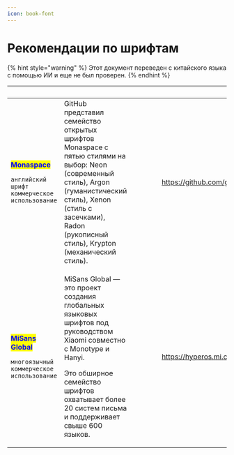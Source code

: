 ```yaml
---
icon: book-font
---
```

# Рекомендации по шрифтам


{% hint style="warning" %}
Этот документ переведен с китайского языка с помощью ИИ и еще не был проверен.
{% endhint %}




<table data-column-title-hidden data-view="cards"><thead><tr><th></th><th></th><th></th><th data-hidden data-type="content-ref"></th><th data-hidden data-type="content-ref"></th><th data-hidden data-type="files"></th><th data-hidden data-card-target data-type="content-ref"></th><th data-hidden data-card-cover data-type="files"></th><th data-hidden data-type="files"></th><th data-hidden><select></select></th><th data-hidden data-type="rating" data-max="5"></th><th data-hidden data-type="files"></th><th data-hidden data-type="rating" data-max="5"></th><th data-hidden data-type="content-ref"></th><th data-hidden data-type="files"></th><th data-hidden data-type="users" data-multiple></th><th data-hidden><select></select></th><th data-hidden data-type="users" data-multiple></th><th data-hidden data-type="checkbox"></th></tr></thead><tbody><tr><td><p><mark style="color:blue;"><strong>Monaspace</strong></mark></p><p><code>английский шрифт</code> <code>коммерческое использование</code></p></td><td>GitHub представил семейство открытых шрифтов Monaspace с пятью стилями на выбор: Neon (современный стиль), Argon (гуманистический стиль), Xenon (стиль с засечками), Radon (рукописный стиль), Krypton (механический стиль).</td><td></td><td></td><td></td><td></td><td><a href="https://github.com/githubnext/monaspace">https://github.com/githubnext/monaspace</a></td><td><a href="../../.gitbook/assets/5ad38bb33425c9c4992e8a89bb9c45d.png">5ad38bb33425c9c4992e8a89bb9c45d.png</a></td><td></td><td></td><td>null</td><td></td><td>4</td><td></td><td></td><td></td><td></td><td></td><td>false</td></tr><tr><td><p><mark style="color:blue;"><strong>MiSans Global</strong></mark></p><p><code>многоязычный</code> <code>коммерческое использование</code></p></td><td><p>MiSans Global — это проект создания глобальных языковых шрифтов под руководством Xiaomi совместно с Monotype и Hanyi.</p><p>Это обширное семейство шрифтов охватывает более 20 систем письма и поддерживает свыше 600 языков.</p></td><td></td><td></td><td></td><td></td><td><a href="https://hyperos.mi.com/font/zh/">https://hyperos.mi.com/font/zh/</a></td><td><a href="../../.gitbook/assets/b42878132e2124d96ad6296af6d1d8e.png">b42878132e2124d96ad6296af6d1d8e.png</a></td><td></td><td></td><td>null</td><td></td><td>null</td><td></td><td></td><td></td><td></td><td></td><td>false</td></tr></tbody></table>